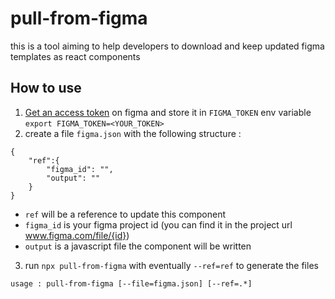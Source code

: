 # pull-from-figma

this is a tool aiming to help developers to download and keep updated figma templates as react components  

## How to use
1. [Get an access token](https://www.figma.com/developers/api#access-tokens) on figma and store it in `FIGMA_TOKEN` env variable  
```export FIGMA_TOKEN=<YOUR_TOKEN>```
2. create a file `figma.json` with the following structure :  
```
{
    "ref":{
        "figma_id": "",
        "output": ""
    }
}
```
  - `ref` will be a reference to update this component
  - `figma_id` is your figma project id (you can find it in the project url www.figma.com/file/{id})
  - `output` is a javascript file the component will be written
3. run `npx pull-from-figma` with eventually `--ref=ref` to generate the files  
```
usage : pull-from-figma [--file=figma.json] [--ref=.*]
```